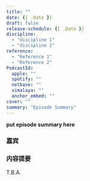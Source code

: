 ```yaml
---
title: ""
date: {{ .Date }}
draft: false
release-schedule: {{ .Date }}
discipline:
  - "discipline 1"
  - "discipline 2"
reference:
  - "Reference 1"
  - "Reference 2"
PodcastId:
  apple: ""
  spotify: ""
  netbase: ""
  ximalaya: ""
  anchor_embed: ""
cover: ""
summary: "Episode Summary"
---
```


**put episode summary here**

### 嘉宾

[Name]: [Role]

### 内容提要

T.B.A.

